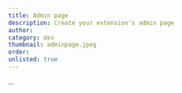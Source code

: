 ```yaml
---
title: Admin page
description: Create your extension's admin page
author:
category: dev
thumbnail: adminpage.jpeg
order:
unlisted: true
---
```


...
